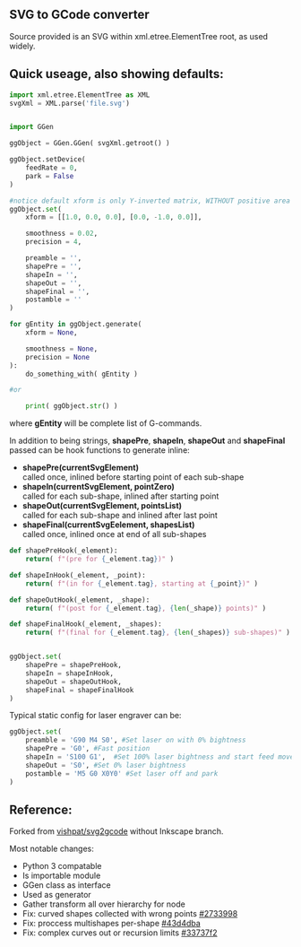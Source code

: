 SVG to GCode converter
----------------------


Source provided is an SVG within xml.etree.ElementTree root, as used widely.

Quick useage, also showing defaults:
------------------------------------

```python
import xml.etree.ElementTree as XML
svgXml = XML.parse('file.svg')


import GGen

ggObject = GGen.GGen( svgXml.getroot() )

ggObject.setDevice(
    feedRate = 0,
    park = False
)

#notice default xform is only Y-inverted matrix, WITHOUT positive area offset
ggObject.set(
    xform = [[1.0, 0.0, 0.0], [0.0, -1.0, 0.0]],

    smoothness = 0.02,
    precision = 4,

    preamble = '',
    shapePre = '',
    shapeIn = '',
    shapeOut = '',
    shapeFinal = '',
    postamble = ''
)

for gEntity in ggObject.generate(
    xform = None,

    smoothness = None,
    precision = None
):
    do_something_with( gEntity )

#or

    print( ggObject.str() )

```
where **gEntity** will be complete list of G-commands.


In addition to being strings, **shapePre**, **shapeIn**, **shapeOut** and **shapeFinal** passed can be hook functions to generate inline:

* **shapePre(currentSvgElement)**  
    called once, inlined before starting point of each sub-shape
* **shapeIn(currentSvgElement, pointZero)**  
    called for each sub-shape, inlined after starting point
* **shapeOut(currentSvgElement, pointsList)**  
    called for each sub-shape and inlined after last point
* **shapeFinal(currentSvgEelement, shapesList)**  
    called once, inlined once at end of all sub-shapes


```python
def shapePreHook(_element):
    return( f"(pre for {_element.tag})" )

def shapeInHook(_element, _point):
    return( f"(in for {_element.tag}, starting at {_point})" )

def shapeOutHook(_element, _shape):
    return( f"(post for {_element.tag}, {len(_shape)} points)" )

def shapeFinalHook(_element, _shapes):
	return( f"(final for {_element.tag}, {len(_shapes)} sub-shapes)" )


ggObject.set(
    shapePre = shapePreHook,
    shapeIn = shapeInHook,
    shapeOut = shapeOutHook,
    shapeFinal = shapeFinalHook
)
```

Typical static config for laser engraver can be:
```python
ggObject.set(
    preamble = 'G90 M4 S0', #Set laser on with 0% bightness
    shapePre = 'G0', #Fast position
    shapeIn = 'S100 G1',  #Set 100% laser bightness and start feed move
    shapeOut = 'S0', #Set 0% laser bightness
    postamble = 'M5 G0 X0Y0' #Set laser off and park
)
```



Reference:
----------

Forked from [vishpat/svg2gcode](https://github.com/vishpat/svg2gcode) without Inkscape branch.

Most notable changes:
* Python 3 compatable
* Is importable module
* GGen class as interface
* Used as generator
* Gather transform all over hierarchy for node
* Fix: curved shapes collected with wrong points [#2733998](https://github.com/NikolayRag/svg2gcode_ggen/commit/2733998fb56177be35ea0a91014296366bd2bd3a)
* Fix: proccess multishapes per-shape [#43d4dba](https://github.com/NikolayRag/svg2gcode_ggen/commit/43d4dba31fd7cfb5d92c99fd018b30991fcd4d90)
* Fix: complex curves out or recursion limits [#33737f2](https://github.com/NikolayRag/svg2gcode_ggen/commit/33737f2b23cd614b60b2f5b16a2896b5cdddc1d3)
